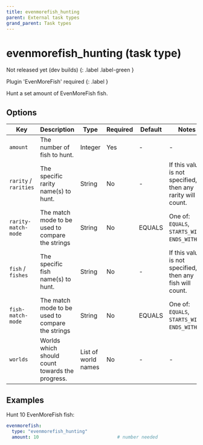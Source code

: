 ```yaml
---
title: evenmorefish_hunting
parent: External task types
grand_parent: Task types
---
```


# evenmorefish_hunting (task type)

Not released yet (dev builds)
{: .label .label-green }

Plugin 'EvenMoreFish' required
{: .label }

Hunt a set amount of EvenMoreFish fish.

## Options

| Key                   | Description                                      | Type                | Required | Default | Notes                                                       |
|-----------------------|--------------------------------------------------|---------------------|----------|---------|-------------------------------------------------------------|
| `amount`              | The number of fish to hunt.                      | Integer             | Yes      | \-      | \-                                                          |
| `rarity` / `rarities` | The specific rarity name(s) to hunt.             | String              | No       | \-      | If this value is not specified, then any rarity will count. |
| `rarity-match-mode`   | The match mode to be used to compare the strings | String              | No       | EQUALS  | One of: `EQUALS`, `STARTS_WITH`, `ENDS_WITH`.               |
| `fish` / `fishes`     | The specific fish name(s) to hunt.               | String              | No       | \-      | If this value is not specified, then any fish will count.   |
| `fish-match-mode`     | The match mode to be used to compare the strings | String              | No       | EQUALS  | One of: `EQUALS`, `STARTS_WITH`, `ENDS_WITH`.               |
| `worlds`              | Worlds which should count towards the progress.  | List of world names | No       | \-      | \-                                                          |

## Examples

Hunt 10 EvenMoreFish fish:

```yaml
evenmorefish:
  type: "evenmorefish_hunting"
  amount: 10                             # number needed
```
